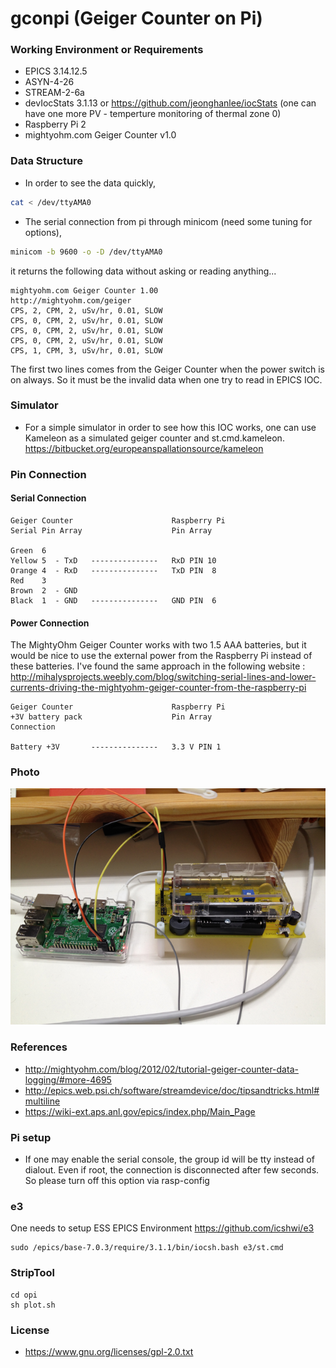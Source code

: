 gconpi (Geiger Counter on Pi)
===

### Working Environment or Requirements

* EPICS 3.14.12.5
* ASYN-4-26
* STREAM-2-6a
* devIocStats 3.1.13 or https://github.com/jeonghanlee/iocStats (one can have one more PV - temperture monitoring of thermal zone 0) 
* Raspberry Pi 2
* mightyohm.com Geiger Counter v1.0



### Data Structure 

* In order to see the data quickly, 

```bash 
cat < /dev/ttyAMA0
```


* The serial connection from pi through minicom (need some tuning for options), 

```bash
minicom -b 9600 -o -D /dev/ttyAMA0
```
it returns the following data without asking or reading anything...
```
mightyohm.com Geiger Counter 1.00
http://mightyohm.com/geiger
CPS, 2, CPM, 2, uSv/hr, 0.01, SLOW
CPS, 0, CPM, 2, uSv/hr, 0.01, SLOW
CPS, 0, CPM, 2, uSv/hr, 0.01, SLOW
CPS, 0, CPM, 2, uSv/hr, 0.01, SLOW
CPS, 1, CPM, 3, uSv/hr, 0.01, SLOW
```
The first two lines comes from the Geiger Counter when the power switch is on always. So it must be the invalid data when one try to read in EPICS IOC.

### Simulator
* For a simple simulator in order to see how this IOC works, one can use Kameleon as a simulated geiger counter and st.cmd.kameleon.
  https://bitbucket.org/europeanspallationsource/kameleon

### Pin Connection

#### Serial Connection
```
Geiger Counter                      Raspberry Pi
Serial Pin Array                    Pin Array 

Green  6  
Yellow 5  - TxD   ---------------   RxD PIN 10 
Orange 4  - RxD   ---------------   TxD PIN  8
Red    3
Brown  2  - GND
Black  1  - GND   ---------------   GND PIN  6
```
#### Power Connection

The MightyOhm Geiger Counter works with two 1.5 AAA batteries, but it would be nice to use the external power from the Raspberry Pi instead of these batteries. I've found the same approach in the following website : 
http://mihalysprojects.weebly.com/blog/switching-serial-lines-and-lower-currents-driving-the-mightyohm-geiger-counter-from-the-raspberry-pi


```
Geiger Counter                      Raspberry Pi
+3V battery pack                    Pin Array
Connection 

Battery +3V       ---------------   3.3 V PIN 1
```

### Photo
![Connection Example](pi_and_gc.png)

### References
* http://mightyohm.com/blog/2012/02/tutorial-geiger-counter-data-logging/#more-4695
* http://epics.web.psi.ch/software/streamdevice/doc/tipsandtricks.html#multiline
* https://wiki-ext.aps.anl.gov/epics/index.php/Main_Page


### Pi setup 
* If one may enable the serial console, the group id will be tty instead of dialout. Even if root, the connection is disconnected after few seconds. So please turn off this option via rasp-config

### e3
One needs to setup ESS EPICS Environment https://github.com/icshwi/e3

```
sudo /epics/base-7.0.3/require/3.1.1/bin/iocsh.bash e3/st.cmd
```

### StripTool

```
cd opi
sh plot.sh
```

### License
* https://www.gnu.org/licenses/gpl-2.0.txt 

